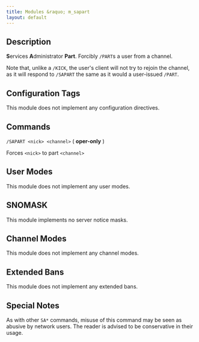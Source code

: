 ```yaml
---
title: Modules &raquo; m_sapart
layout: default
---
```


## Description

**S**ervices **A**dministrator **Part**. Forcibly `/PART`s a user from a channel. 

Note that, unlike a `/KICK`, the user's client will not try to rejoin the channel, as it will respond to `/SAPART` 
the same as it would a user-issued `/PART`.


## Configuration Tags

This module does not implement any configuration directives.

## Commands

`/SAPART <nick> <channel>` ( **oper-only** )

Forces `<nick>` to part `<channel>`

## User Modes

This module does not implement any user modes.

## SNOMASK

This module implements no server notice masks.

## Channel Modes

This module does not implement any channel modes.

## Extended Bans

This module does not implement any extended bans.

## Special Notes

As with other `SA*` commands, misuse of this command may be seen as abusive by network users. The reader is advised
to be conservative in their usage.
